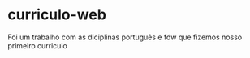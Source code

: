 # curriculo-web 
Foi um trabalho com as diciplinas português e fdw que fizemos nosso primeiro curriculo 
